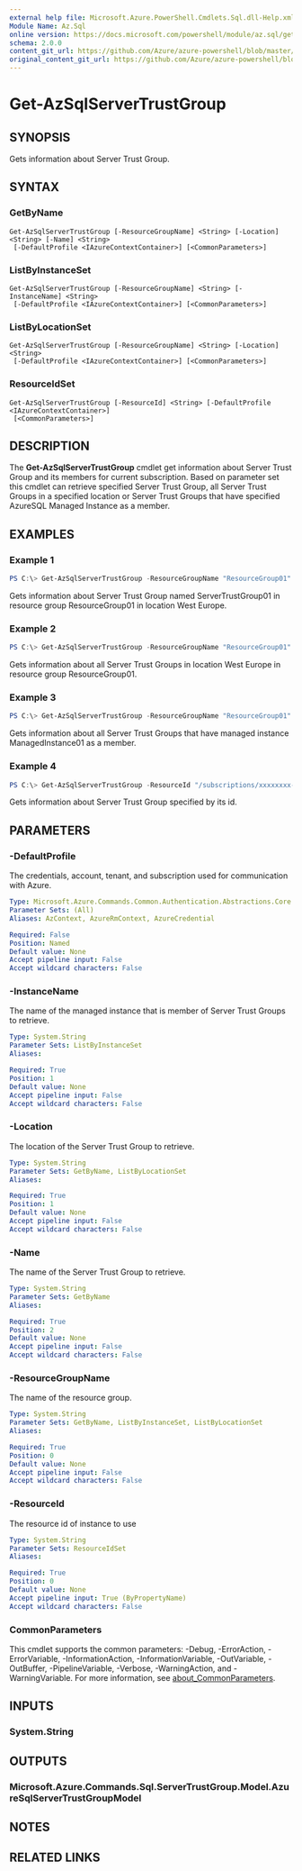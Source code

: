 ```yaml
---
external help file: Microsoft.Azure.PowerShell.Cmdlets.Sql.dll-Help.xml
Module Name: Az.Sql
online version: https://docs.microsoft.com/powershell/module/az.sql/get-azsqlservertrustgroup
schema: 2.0.0
content_git_url: https://github.com/Azure/azure-powershell/blob/master/src/Sql/Sql/help/Get-AzSqlServerTrustGroup.md
original_content_git_url: https://github.com/Azure/azure-powershell/blob/master/src/Sql/Sql/help/Get-AzSqlServerTrustGroup.md
---
```


# Get-AzSqlServerTrustGroup

## SYNOPSIS
Gets information about Server Trust Group.

## SYNTAX

### GetByName
```
Get-AzSqlServerTrustGroup [-ResourceGroupName] <String> [-Location] <String> [-Name] <String>
 [-DefaultProfile <IAzureContextContainer>] [<CommonParameters>]
```

### ListByInstanceSet
```
Get-AzSqlServerTrustGroup [-ResourceGroupName] <String> [-InstanceName] <String>
 [-DefaultProfile <IAzureContextContainer>] [<CommonParameters>]
```

### ListByLocationSet
```
Get-AzSqlServerTrustGroup [-ResourceGroupName] <String> [-Location] <String>
 [-DefaultProfile <IAzureContextContainer>] [<CommonParameters>]
```

### ResourceIdSet
```
Get-AzSqlServerTrustGroup [-ResourceId] <String> [-DefaultProfile <IAzureContextContainer>]
 [<CommonParameters>]
```

## DESCRIPTION
The **Get-AzSqlServerTrustGroup** cmdlet get information about Server Trust Group and its members for current subscription. Based on parameter set this cmdlet can retrieve specified Server Trust Group, all Server Trust Groups in a specified location or Server Trust Groups that have specified AzureSQL Managed Instance as a member.

## EXAMPLES

### Example 1
```powershell
PS C:\> Get-AzSqlServerTrustGroup -ResourceGroupName "ResourceGroup01" -Location "West Europe" -Name "ServerTrustGroup01"
```

Gets information about Server Trust Group named ServerTrustGroup01 in resource group ResourceGroup01 in location West Europe.

### Example 2
```powershell
PS C:\> Get-AzSqlServerTrustGroup -ResourceGroupName "ResourceGroup01" -Location "West Europe"
```

Gets information about all Server Trust Groups in location West Europe in resource group ResourceGroup01.

### Example 3
```powershell
PS C:\> Get-AzSqlServerTrustGroup -ResourceGroupName "ResourceGroup01" -InstanceName "ManagedInstance01"
```

Gets information about all Server Trust Groups that have managed instance ManagedInstance01 as a member.

### Example 4
```powershell
PS C:\> Get-AzSqlServerTrustGroup -ResourceId "/subscriptions/xxxxxxxx-xxxx-xxxx-xxxx-xxxxxxxxxxxx/resourceGroups/ResourceGroup01/providers/Microsoft.Sql/locations/WestEurope/serverTrustGroups/ServerTrustGroup01"
```

Gets information about Server Trust Group specified by its id.

## PARAMETERS

### -DefaultProfile
The credentials, account, tenant, and subscription used for communication with Azure.

```yaml
Type: Microsoft.Azure.Commands.Common.Authentication.Abstractions.Core.IAzureContextContainer
Parameter Sets: (All)
Aliases: AzContext, AzureRmContext, AzureCredential

Required: False
Position: Named
Default value: None
Accept pipeline input: False
Accept wildcard characters: False
```

### -InstanceName
The name of the managed instance that is member of Server Trust Groups to retrieve.

```yaml
Type: System.String
Parameter Sets: ListByInstanceSet
Aliases:

Required: True
Position: 1
Default value: None
Accept pipeline input: False
Accept wildcard characters: False
```

### -Location
The location of the Server Trust Group to retrieve.

```yaml
Type: System.String
Parameter Sets: GetByName, ListByLocationSet
Aliases:

Required: True
Position: 1
Default value: None
Accept pipeline input: False
Accept wildcard characters: False
```

### -Name
The name of the Server Trust Group to retrieve.

```yaml
Type: System.String
Parameter Sets: GetByName
Aliases:

Required: True
Position: 2
Default value: None
Accept pipeline input: False
Accept wildcard characters: False
```

### -ResourceGroupName
The name of the resource group.

```yaml
Type: System.String
Parameter Sets: GetByName, ListByInstanceSet, ListByLocationSet
Aliases:

Required: True
Position: 0
Default value: None
Accept pipeline input: False
Accept wildcard characters: False
```

### -ResourceId
The resource id of instance to use

```yaml
Type: System.String
Parameter Sets: ResourceIdSet
Aliases:

Required: True
Position: 0
Default value: None
Accept pipeline input: True (ByPropertyName)
Accept wildcard characters: False
```

### CommonParameters
This cmdlet supports the common parameters: -Debug, -ErrorAction, -ErrorVariable, -InformationAction, -InformationVariable, -OutVariable, -OutBuffer, -PipelineVariable, -Verbose, -WarningAction, and -WarningVariable. For more information, see [about_CommonParameters](http://go.microsoft.com/fwlink/?LinkID=113216).

## INPUTS

### System.String

## OUTPUTS

### Microsoft.Azure.Commands.Sql.ServerTrustGroup.Model.AzureSqlServerTrustGroupModel

## NOTES

## RELATED LINKS
